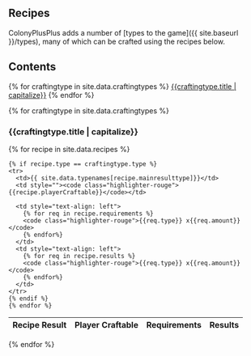 ## Recipes

ColonyPlusPlus adds a number of [types to the game]({{ site.baseurl }}/types), many of which can be crafted using the recipes below. 


## Contents
<div class="contents">
  {% for craftingtype in site.data.craftingtypes %}
  <a href="#{{craftingtype.title}}">{{craftingtype.title | capitalize}}</a>
  {% endfor %}
</div>

{% for craftingtype in site.data.craftingtypes %}

<h3>{{craftingtype.title | capitalize}}</h3>

<table>
  <thead>
    <tr>
      <th>Recipe Result</th>
      <th style="text-align: left">Player Craftable</th>
      <th style="text-align: left">Requirements</th>
      <th style="text-align: left">Results</th>
    </tr>
  </thead>
  <tbody>
  	{% for recipe in site.data.recipes %}

  	{% if recipe.type == craftingtype.type %}
    <tr>
      <td>{{ site.data.typenames[recipe.mainresulttype]}}</td>
      <td style=""><code class="highlighter-rouge">{{recipe.playerCraftable}}</code></td>
      
      <td style="text-align: left">
        {% for req in recipe.requirements %}
        <code class="highlighter-rouge">{{req.type}} x{{req.amount}}</code>
        {% endfor%}
      </td>
      <td style="text-align: left">
        {% for req in recipe.results %}
        <code class="highlighter-rouge">{{req.type}} x{{req.amount}}</code>
        {% endfor%}
      </td>
    </tr>
    {% endif %}
    {% endfor %}
  </tbody>
</table>

{% endfor %}